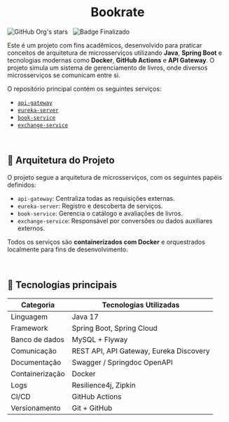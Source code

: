 <h1 align="center">Bookrate</h1>

![GitHub Org's stars](https://img.shields.io/github/license/Artur-Neves/Gerenciamento-escolar_java)
&nbsp;
![Badge Finalizado](http://img.shields.io/static/v1?label=STATUS&message=finalizado)

Este é um projeto com fins acadêmicos, desenvolvido para praticar conceitos de arquitetura de microsserviços utilizando **Java**, **Spring Boot** e tecnologias modernas como **Docker**, **GitHub Actions** e **API Gateway**. O projeto simula um sistema de gerenciamento de livros, onde diversos microsserviços se comunicam entre si.

O repositório principal contém os seguintes serviços:

- [`api-gateway`](https://github.com/Artur-Neves/bookrate-api-gateway)
- [`eureka-server`](https://github.com/Artur-Neves/bookrate-eureka-server)
- [`book-service`](https://github.com/Artur-Neves/book-service)
- [`exchange-service`](https://github.com/Artur-Neves/exchange-service)

<br>

## 🧱 Arquitetura do Projeto

O projeto segue a arquitetura de microsserviços, com os seguintes papéis definidos:

- `api-gateway`: Centraliza todas as requisições externas.
- `eureka-server`: Registro e descoberta de serviços.
- `book-service`: Gerencia o catálogo e avaliações de livros.
- `exchange-service`: Responsável por conversões ou dados auxiliares externos.

Todos os serviços são **containerizados com Docker** e orquestrados localmente para fins de desenvolvimento.

<br>

## 🚀 Tecnologias principais
<div align="center">

| Categoria          | Tecnologias Utilizadas                       |
|--------------------|-----------------------------------------------|
| Linguagem          | Java 17                                       |
| Framework          | Spring Boot, Spring Cloud                    |
| Banco de dados     | MySQL + Flyway                               |
| Comunicação        | REST API, API Gateway, Eureka Discovery      |
| Documentação       | Swagger / Springdoc OpenAPI                  |
| Containerização    | Docker                                        |
| Logs               | Resilience4j, Zipkin                          |
| CI/CD              | GitHub Actions                                |
| Versionamento      | Git + GitHub                                  |

</div>

